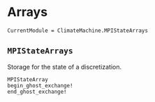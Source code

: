 # Arrays

```@meta
CurrentModule = ClimateMachine.MPIStateArrays
```
## `MPIStateArrays`

Storage for the state of a discretization.

```@docs
MPIStateArray
begin_ghost_exchange!
end_ghost_exchange!
```



